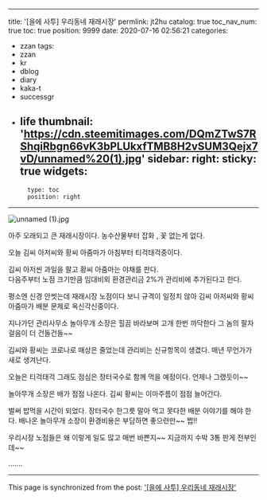 
---
title: '[을에 사투] 우리동네 재래시장'
permlink: jt2hu
catalog: true
toc_nav_num: true
toc: true
position: 9999
date: 2020-07-16 02:56:21
categories:
- zzan
tags:
- zzan
- kr
- dblog
- diary
- kaka-t
- successgr
- life
thumbnail: 'https://cdn.steemitimages.com/DQmZTwS7RShqiRbgn66vK3bPLUkxfTMB8H2vSUM3Qejx7vD/unnamed%20(1).jpg'
sidebar:
    right:
        sticky: true
widgets:
    -
        type: toc
        position: right
---


![unnamed (1).jpg](https://cdn.steemitimages.com/DQmZTwS7RShqiRbgn66vK3bPLUkxfTMB8H2vSUM3Qejx7vD/unnamed%20(1).jpg)



아주 오래되고 큰 재래시장이다.
농수산물부터 잡화 , 꽃 없는게 없다.


오늘 김씨 아저씨와 황씨 아줌마가 
아침부터 티걱태걱중이다. 


김씨 아저씬 과일을 팔고 
황씨 아줌마는 야채를 판다.  
다음주부터 노점 크기만큼 
임대비외 환경관리금 2%가
관리비에 추가된다고 한다.


평소엔 신경 안썻는데 재래시장
노점이다 보니 규격이 일정치 않아
김씨 아저씨와 황씨 아줌마가
배분 문제로 옥신각신중이다. 


지나가던 관리사무소 놀아무개
소장은 힐끔 바라보며 고개 한번 까닥한다
그 놈의 팔자 걸음이 더 건들건들~~


김씨와 황씨는 코로나로 
매상은 줄었는데 관리비는 
신규항목이 생겼다. 
매년 무언가가 새로 생겨난다. 


오늘은 티걱태걱 그래도 점심은
장터국수로 함께 먹을 예정이다.
언제나 그랬듯이~~


놀아무개 소장은 배가 점점 나온다. 
김씨 황씨는 이마주름이 점점 늘어간다.


벌써 밥먹을 시간이 되었다. 
장터국수 한그릇 말아 먹고 
못다한 배분 이야기를 해야 한다. 
배나온 놀아무개 소장이 
환경비용은 부담하면 좋으련만~~ 쩝!!


우리시장 노점들은 왜 
이렇게 일도 많고 매번 바쁜지~~
지금까지 수박 3통 판게 전부인데~~

.......

- - -

This page is synchronized from the post: ['[을에 사투] 우리동네 재래시장'](https://steemit.com/@successgr/jt2hu)
